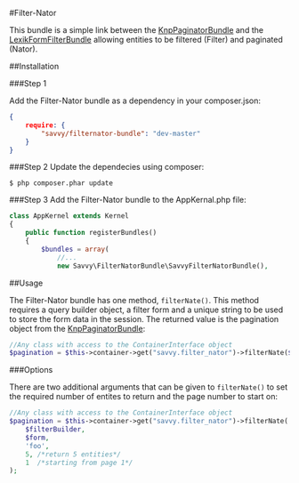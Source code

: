 #Filter-Nator

This bundle is a simple link between the [KnpPaginatorBundle][1] and
the [LexikFormFilterBundle][2] allowing entities to be filtered (Filter) and
paginated (Nator).

##Installation

###Step 1

Add the Filter-Nator bundle as a dependency in your composer.json:

```json
{
    require: {
        "savvy/filternator-bundle": "dev-master"
    }
}
```

###Step 2
Update the dependecies using composer:

```shell
$ php composer.phar update
```

###Step 3
Add the Filter-Nator bundle to the AppKernal.php file:

```php
class AppKernel extends Kernel
{
    public function registerBundles()
    {
        $bundles = array(
            //...
            new Savvy\FilterNatorBundle\SavvyFilterNatorBundle(),
```

##Usage

The Filter-Nator bundle has one method, `filterNate()`.  This method
requires a query builder object, a filter form and a unique string
to be used to store the form data in the session.  The returned value
is the pagination object from the [KnpPaginatorBundle][1]:

```php
//Any class with access to the ContainerInterface object
$pagination = $this->container->get("savvy.filter_nator")->filterNate($filterBuilder, $form, 'foo');
```

###Options

There are two additional arguments that can be given to `filterNate()` to set the required number
of entites to return and the page number to start on:

```php
//Any class with access to the ContainerInterface object
$pagination = $this->container->get("savvy.filter_nator")->filterNate(
    $filterBuilder,
    $form,
    'foo',
    5, /*return 5 entities*/
    1  /*starting from page 1*/
);
```

[1]: https://github.com/KnpLabs/KnpPaginatorBundle
[2]: https://github.com/lexik/LexikFormFilterBundle